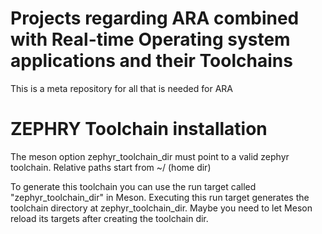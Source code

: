 **P**rojects regarding **AR**A combined with **R**eal-time **O**perating system applications and their **T**oolchains
=====================================================================================================================

This is a meta repository for all that is needed for ARA

ZEPHRY Toolchain installation
=============================

The meson option zephyr_toolchain_dir must point to a valid zephyr toolchain.
Relative paths start from ~/ (home dir)

To generate this toolchain you can use the run target called "zephyr_toolchain_dir" in Meson.
Executing this run target generates the toolchain directory at zephyr_toolchain_dir.
Maybe you need to let Meson reload its targets after creating the toolchain dir.
